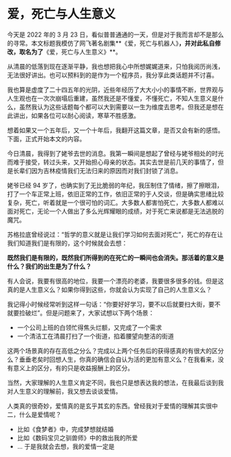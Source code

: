 # 爱，死亡与人生意义

今天是 2022 年的 3 月 23 日，看似普普通通的一天，但是对于我而言却不是那么的寻常。本文标题我模仿了网飞著名剧集**《爱，死亡与机器人》**，并对此私自修改，取名为了**《爱，死亡与人生意义》**。

从清晨的低落到现在逐渐平静，我也想把我心中所想娓娓道来，只怕我阅历尚浅，无法很好讲出。也可以预料到的是作为一个程序员，我分享此类话题并不讨喜。

我也算是虚度了二十四五年的光阴，近些年经历了大大小小的事情不断，世界观与人生观也在一次次崩塌后重建，虽然我还是不懂爱，不懂死亡，不知人生意义是什么，虽然我认为这些话题每个都可以大到需要以一生为维度去思考。但我还是想在此讲出，如果各位可以耐心阅读，寒草不胜感激。

想着如果又一个五年后，又一个十年后，我翻开这篇文章，是否又会有新的感悟。下面，正式开始本文的内容。

今日清晨，我得到了姥爷去世的消息。我第一瞬间是想起了曾经与姥爷相处的时光而难于接受，转过头来，又开始担心母亲的状态。其实去世是前几天的事情了，但是长辈们因为吉林疫情我们无法归来的原因而对我们封锁了消息。

姥爷已经 94 岁了，也确实到了无比脆弱的年纪，我压制住了情绪，擦了擦眼泪，打了一个车正常上班，依旧正常的工作，依旧正常的于人交谈，但是确实思绪比较复杂，死亡，听着就是一个很可怕的词汇。大多数人都害怕死亡，大多数人都难以面对死亡，无论一个人做出了多么光辉耀眼的成绩，对于死亡来说都是无法逃脱的魔咒。

苏格拉底曾经说过：“哲学的意义就是让我们学习如何去面对死亡”，死亡的存在让我们知道我们是有限的，这个时候就会去想：

**既然我们是有限的，既然我们所得到的在死亡的一瞬间也会消失。那活着的意义是什么？我们的出生是为了什么？**

有人会说，我要有很高的地位，我要一个漂亮的老婆，我要很多很多的钱。但是这真的是人生意义么？如果你得到这些，你就会认为实现了自己的人生意义么？

我记得小时候经常听到这样一句话：“你要好好学习，要不以后就要扫大街，要不就要捡破烂”。但是问题来了，大家试想以下两个场景：

- 一个公司上班的白领忙得焦头烂额，又完成了一个需求
- 一个清洁工在清晨打扫了一个街道，掐着腰望向整洁的街道

这两个场景真的存在高低之分么？完成以上两个任务后的获得感真的有很大的区分么？垂垂老矣时回想人生，你真的确信会自认为活的更加有意义么？在我看来，没有意义上的区分，有的只是收益报酬上的区分。

当然，大家理解的人生意义肯定不同，我也只是想表达我的想法，在我最后谈到我对人生意义的理解前，我又想去谈谈爱情。

人类真的很奇妙，爱情真的是玄乎其玄的东西。曾经我对于爱情的理解其实很中二，什么是爱情呢？
- 比如《食梦者》中，完成梦想就结婚
- 比如《数码宝贝之驯兽师》中的救出我的所爱
- ...
于是我就会去想，我的爱情一定是
